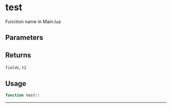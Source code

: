 # test
Function name in Main.lua
## Parameters

## Returns
`fields`, `t2`
## Usage
```lua
function test()
```
---

